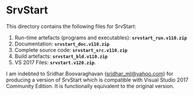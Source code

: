 # SrvStart

This directory contains the following files for SrvStart:

1. Run-time artefacts (programs and executables): **`srvstart_run.v110.zip`**
1. Documentation: **`srvstart_doc.v110.zip`**
1. Complete source code: **`srvstart_src.v110.zip`**
1. Build artefacts: **`srvstart_bld.v110.zip`**
1. VS 2017 Files: **`srvstart.v120.zip`**.

I am indebted to Sridhar Boovaraghavan (<sridhar_ml@yahoo.com>) for producing a version of SrvStart
which is compatible with Visual Studio 2017 Community Edition.
It is functionally equivalent to the original version.

